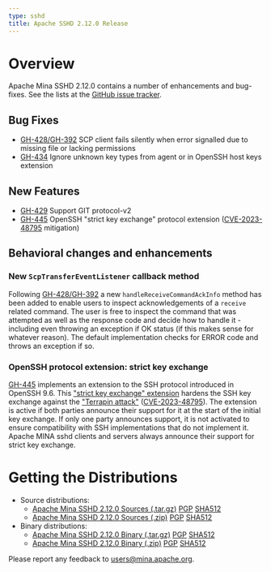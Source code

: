 ```yaml
---
type: sshd
title: Apache SSHD 2.12.0 Release
---
```


# Overview

Apache Mina SSHD 2.12.0 contains a number of enhancements and bug-fixes. See the lists at 
the [GitHub issue tracker](https://github.com/apache/mina-sshd/issues?q=milestone%3A2.12.0).

## Bug Fixes

* [GH-428/GH-392](https://github.com/apache/mina-sshd/issues/428) SCP client fails silently when error signalled due to missing file or lacking permissions
* [GH-434](https://github.com/apache/mina-sshd/issues/434) Ignore unknown key types from agent or in OpenSSH host keys extension


## New Features

* [GH-429](https://github.com/apache/mina-sshd/issues/429) Support GIT protocol-v2
* [GH-445](https://github.com/apache/mina-sshd/issues/445) OpenSSH "strict key exchange" protocol extension ([CVE-2023-48795](https://nvd.nist.gov/vuln/detail/CVE-2023-48795) mitigation)

## Behavioral changes and enhancements

### New `ScpTransferEventListener` callback method

Following [GH-428/GH-392](https://github.com/apache/mina-sshd/issues/428) a new `handleReceiveCommandAckInfo` method has been added to enable users to inspect
acknowledgements of a `receive` related command. The user is free to inspect the command that was attempted as well as the response code and decide how
to handle it - including even throwing an exception if OK status (if this makes sense for whatever reason). The default implementation checks for ERROR code and throws
an exception if so.

### OpenSSH protocol extension: strict key exchange

[GH-445](https://github.com/apache/mina-sshd/issues/445) implements an extension to the SSH protocol introduced
in OpenSSH 9.6. This ["strict key exchange" extension](https://github.com/openssh/openssh-portable/blob/master/PROTOCOL)
hardens the SSH key exchange against the ["Terrapin attack"](https://www.terrapin-attack.com/)
([CVE-2023-48795](https://nvd.nist.gov/vuln/detail/CVE-2023-48795)). The extension is active if both parties
announce their support for it at the start of the initial key exchange. If only one party announces support,
it is not activated to ensure compatibility with SSH implementations that do not implement it. Apache MINA sshd
clients and servers always announce their support for strict key exchange.

# Getting the Distributions

* Source distributions:
    * [Apache Mina SSHD 2.12.0 Sources (.tar.gz)](https://www.apache.org/dyn/closer.lua/mina/sshd/2.12.0/apache-sshd-2.12.0-src.tar.gz) [PGP](https://www.apache.org/dist/mina/sshd/2.12.0/apache-sshd-2.12.0-src.tar.gz.asc) [SHA512](https://www.apache.org/dist/mina/sshd/2.12.0/apache-sshd-2.12.0-src.tar.gz.sha512)
    * [Apache Mina SSHD 2.12.0 Sources (.zip)](https://www.apache.org/dyn/closer.lua/mina/sshd/2.12.0/apache-sshd-2.12.0-src.zip) [PGP](https://www.apache.org/dist/mina/sshd/2.12.0/apache-sshd-2.12.0-src.zip.asc) [SHA512](https://www.apache.org/dist/mina/sshd/2.12.0/apache-sshd-2.12.0-src.zip.sha512)
* Binary distributions:
    * [Apache Mina SSHD 2.12.0 Binary (.tar.gz)](https://www.apache.org/dyn/closer.lua/mina/sshd/2.12.0/apache-sshd-2.12.0.tar.gz) [PGP](https://www.apache.org/dist/mina/sshd/2.12.0/apache-sshd-2.12.0.tar.gz.asc) [SHA512](https://www.apache.org/dist/mina/sshd/2.12.0/apache-sshd-2.12.0.tar.gz.sha512)
    * [Apache Mina SSHD 2.12.0 Binary (.zip)](https://www.apache.org/dyn/closer.lua/mina/sshd/2.12.0/apache-sshd-2.12.0.zip) [PGP](https://www.apache.org/dist/mina/sshd/2.12.0/apache-sshd-2.12.0.zip.asc) [SHA512](https://www.apache.org/dist/mina/sshd/2.12.0/apache-sshd-2.12.0.zip.sha512)

Please report any feedback to [users@mina.apache.org](mailto:users@mina.apache.org).
